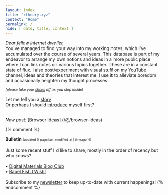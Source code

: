 ```yaml
---
layout: index
title: "rtheory.xyz"
context: "Home"
permalink: /
hide: [ date, title, context ]
---
```


<em>Dear fellow internet dweller,</em><br>
You've managed to find your way into my working notes, which I've accumulated over the course of several years. This database is part of my endeavor to arrange my own notions and ideas in a more public place where I can link notes on various topics together. These are in a constant state of flux. I also post/experiment with visual stuff on my YouTube channel, ideas and theories that interest me. I use it to alleviate boredom and occasionally heighten my thought processes.

<span style="font-size: 0.8em; font-style: italic">(please take your <a href="/doorstep">shoes</a> off as you step inside)</span>

Let me tell you a [story](/stories)<br>
Or perhaps I should [introduce](/intro) myself first?<br><br>

*New post:* [Browser Ideas] (/@/browser-ideas) 


{% comment %}
[^bulletin]:
**Bulletin**
<span class="page-date" style="font-size: 0.7em;">
    (updated {{ page.last_modified_at | timeago }})
</span>
<br><br>
Just some recent stuff I'd like to share, mostly in the order of recency but who knows? <br><br>
• [Digital Materials Blog Club](/writing/digital-materials-blog-club) <span class="new"></span> <br>
• [Babel Fish I Wish!](/writing/babel-fish-I-wish) <br>
<br>
Subscribe to my [newsletter](/newsletter) to keep up-to-date with current happenings!
{% endcomment %}



<style>
    .sidenote-number, .sidenote::before {
        visibility: hidden !important;
        pointer-events: none;
    }
</style>